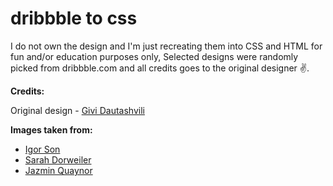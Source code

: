 # dribbble to css

I do not own the design and I'm just recreating them into CSS and HTML for fun and/or education purposes only, Selected designs were randomly picked from dribbble.com and all credits goes to the original designer ✌.

**Credits:**

Original design - [Givi Dautashvili](https://dribbble.com/shots/6981862-Greenhouse/attachments)

**Images taken from:**
- [Igor Son](https://unsplash.com/photos/FV_PxCqgtwc)
- [Sarah Dorweiler](https://unsplash.com/photos/x2Tmfd1-SgA)
- [Jazmin Quaynor](https://unsplash.com/photos/8ioenvmof-I)

<!-- 3hrs total time -->
